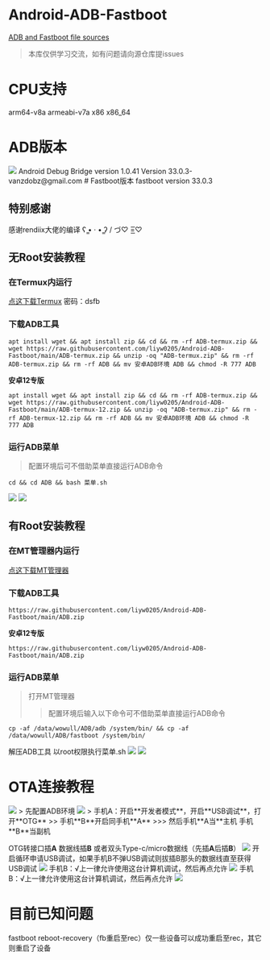 # Android-ADB-Fastboot
[ADB and Fastboot file sources](https://github.com/rendiix/termux-adb-fastboot.git)
> 本库仅供学习交流，如有问题请向源仓库提issues

# CPU支持
arm64-v8a
armeabi-v7a
x86
x86_64

# ADB版本
<img src = "https://github.com/liyw0205/Android-ADB-Fastboot/raw/main/5.jpg" >
Android Debug Bridge version 1.0.41
Version 33.0.3-vanzdobz@gmail.com
# Fastboot版本
fastboot version 33.0.3

## 特别感谢
感谢rendiix大佬的编译
ʕ ̳• · • ̳ʔ
/ づ♡ =͟͟͞͞♡
## 无Root安装教程
### 在Termux内运行
[点这下载Termux](https://wwu.lanzoul.com/iB8ZD03r51eb)
密码：dsfb

### 下载ADB工具
```
apt install wget && apt install zip && cd && rm -rf ADB-termux.zip && wget https://raw.githubusercontent.com/liyw0205/Android-ADB-Fastboot/main/ADB-termux.zip && unzip -oq "ADB-termux.zip" && rm -rf ADB-termux.zip && rm -rf ADB && mv 安卓ADB环境 ADB && chmod -R 777 ADB
```
**安卓12专版**
```
apt install wget && apt install zip && cd && rm -rf ADB-termux.zip && wget https://raw.githubusercontent.com/liyw0205/Android-ADB-Fastboot/main/ADB-termux-12.zip && unzip -oq "ADB-termux.zip" && rm -rf ADB-termux-12.zip && rm -rf ADB && mv 安卓ADB环境 ADB && chmod -R 777 ADB
```
### 运行ADB菜单
> 配置环境后可不借助菜单直接运行ADB命令
```
cd && cd ADB && bash 菜单.sh
```
<img src = "https://github.com/liyw0205/Android-ADB-Fastboot/raw/main/1.jpg" >
<img src = "https://github.com/liyw0205/Android-ADB-Fastboot/raw/main/2.jpg" >

## 有Root安装教程
### 在MT管理器内运行
[点这下载MT管理器](https://binmt.lanzouy.com/b01bivkzc)

### 下载ADB工具
```
https://raw.githubusercontent.com/liyw0205/Android-ADB-Fastboot/main/ADB.zip 
```
**安卓12专版**
```
https://raw.githubusercontent.com/liyw0205/Android-ADB-Fastboot/main/ADB.zip 
```
### 运行ADB菜单
> 打开MT管理器
>> 配置环境后输入以下命令可不借助菜单直接运行ADB命令
>>> 
```
cp -af /data/wowull/ADB/adb /system/bin/ && cp -af /data/wowull/ADB/fastboot /system/bin/
```
解压ADB工具
以root权限执行菜单.sh
<img src = "https://github.com/liyw0205/Android-ADB-Fastboot/raw/main/3.jpg" >
<img src = "https://github.com/liyw0205/Android-ADB-Fastboot/raw/main/4.jpg" >

# OTA连接教程
<img src = "https://github.com/liyw0205/Android-ADB-Fastboot/raw/main/6.jpg" >
> 先配置ADB环境
<img src = "https://github.com/liyw0205/Android-ADB-Fastboot/raw/main/11.jpg" >
> 手机A：开启**开发者模式**，开启**USB调试**，打开**OTG**
>> 手机**B**开启同手机**A**
>>> 然后手机**A当**主机 手机**B**当副机

OTG转接口插**A**
数据线插**B**
或者双头Type-c/micro数据线（先插**A**后插**B**）
<img src = "https://github.com/liyw0205/Android-ADB-Fastboot/raw/main/7.jpg" >
开启循环申请USB调试，如果手机B不弹USB调试则拔插B那头的数据线直至获得USB调试
<img src = "https://github.com/liyw0205/Android-ADB-Fastboot/raw/main/8.jpg" >
手机B：√上一律允许使用这台计算机调试，然后再点允许
<img src = "https://github.com/liyw0205/Android-ADB-Fastboot/raw/main/9.jpg" >
手机B：√上一律允许使用这台计算机调试，然后再点允许
<img src = "https://github.com/liyw0205/Android-ADB-Fastboot/raw/main/10.jpg" >
# 目前已知问题
fastboot reboot-recovery（fb重启至rec）仅一些设备可以成功重启至rec，其它则重启了设备